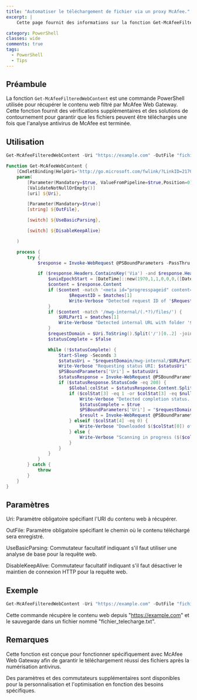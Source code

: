 ```yaml
---
title: "Automatiser le téléchargement de fichier via un proxy McAfee."
excerpt: |
    Cette page fournit des informations sur la fonction Get-McAfeeFilteredWebContent, utilisée pour récupérer le contenu web filtré par McAfee Web Gateway.

category: PowerShell
classes: wide
comments: true
tags: 
  - PowerShell
  - Tips
---
```


## Préambule

La fonction `Get-McAfeeFilteredWebContent` est une commande PowerShell utilisée pour récupérer le contenu web filtré par McAfee Web Gateway. Cette fonction fournit des vérifications supplémentaires et des solutions de contournement pour garantir que les fichiers peuvent être téléchargés une fois que l'analyse antivirus de McAfee est terminée.

## Utilisation

```powershell
Get-McAfeeFilteredWebContent -Uri "https://example.com" -OutFile "fichier_telecharge.txt"
```

```powershell
Function Get-McAfeeWebContent {
    [CmdletBinding(HelpUri='http://go.microsoft.com/fwlink/?LinkID=217035')]
    param(
        [Parameter(Mandatory=$true, ValueFromPipeline=$true,Position=0)]
        [ValidateNotNullOrEmpty()]
        [uri] ${Uri},

        [Parameter(Mandatory=$true)]
        [string] ${OutFile},

        [switch] ${UseBasicParsing},

        [switch] ${DisableKeepAlive}

    )

    process {
        try {
            $response = Invoke-WebRequest @PSBoundParameters -PassThru

            if ($response.Headers.ContainsKey('Via') -and $response.Headers.Via.Contains('McAfee Web Gateway')) {
                $unixEpochStart = [DateTime]::new(1970,1,1,0,0,0,([DateTimeKind]::Utc))
                $content = $response.Content
                if ($content -match '<meta id="progresspageid" content="(.*?)">') {
					    $RequestID = $matches[1]
                        Write-Verbose "Detected request ID of '$RequestID'"
                }
                if ($content -match '/mwg-internal/(.*?)/files/') {
                    $URLPart1 = $matches[1]
                    Write-Verbose "Detected internal URL with folder '$URLPart1'"
                }
                $requestDomain = $Uri.ToString().Split('/')[0..2] -join '/'
                $statusComplete = $false

                While (!$statusComplete) {
                    Start-Sleep -Seconds 3
					$statusUri = "$requestDomain/mwg-internal/$URLPart1/progress?id=$RequestID&a=1&$([Int64]([DateTime]::UtcNow - $unixEpochStart).TotalMilliseconds)"
                    Write-Verbose "Requesting status URI: $statusUri"
                    $PSBoundParameters['Uri'] = $statusUri
					$statusResponse = Invoke-WebRequest @PSBoundParameters -PassThru
                    if ($statusResponse.StatusCode -eq 200) {
                        $Global:colStat = $statusResponse.Content.Split(';')
                        if ($colStat[3] -eq 1 -or $colStat[3] -eq $null) {
                            Write-Verbose "Detected completion status. Attempting request of original content"
                            $statusComplete = $true
							$PSBoundParameters['Uri'] = "$requestDomain/mwg-internal/$URLPart1/progress?id=$RequestID&dl"
							$result = Invoke-WebRequest @PSBoundParameters
                        } elseif ($colStat[4] -eq 0) {
                            Write-Verbose "Downloaded $($colStat[0]) of $($colStat[1])"
                        } else {
                            Write-Verbose "Scanning in progress ($($colStat[4])s)"
                        }
                    }
                }
            }
        } catch {
            throw
        }
    }
}
```


## Paramètres

Uri: Paramètre obligatoire spécifiant l'URI du contenu web à récupérer.

OutFile: Paramètre obligatoire spécifiant le chemin où le contenu téléchargé sera enregistré.

UseBasicParsing: Commutateur facultatif indiquant s'il faut utiliser une analyse de base pour la requête web.

DisableKeepAlive: Commutateur facultatif indiquant s'il faut désactiver le maintien de connexion HTTP pour la requête web.

## Exemple

```powershell
Get-McAfeeFilteredWebContent -Uri "https://example.com" -OutFile "fichier_telecharge.txt"
```

Cette commande récupère le contenu web depuis "https://example.com" et le sauvegarde dans un fichier nommé "fichier_telecharge.txt".

## Remarques

Cette fonction est conçue pour fonctionner spécifiquement avec McAfee Web Gateway afin de garantir le téléchargement réussi des fichiers après la numérisation antivirus.

Des paramètres et des commutateurs supplémentaires sont disponibles pour la personnalisation et l'optimisation en fonction des besoins spécifiques.


